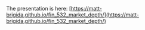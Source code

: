 The presentation is here: [https://matt-brigida.github.io/fin_532_market_depth/](https://matt-brigida.github.io/fin_532_market_depth/)
